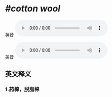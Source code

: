 # ***\#cotton wool*** 
英音
<audio src="./media/cotton wool1_AAC.aac" controls="controls"></audio>

美音
<audio src="./media/cotton wool2_AAC.aac" controls="controls"></audio>



  

英文释义
---
### 1.**药棉，脱脂棉**  


